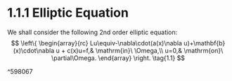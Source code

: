 # 1.1.1 Elliptic Equation
We shall consider the following 2nd order elliptic equation:
$$
\left\{
\begin{array}{rc}
Lu\equiv-\nabla\cdot(a(x)\nabla u)+\mathbf{b}(x)\cdot\nabla u + c(x)u=f,& \mathrm{in}\ \Omega,\\
u=0,& \mathrm{on}\ \partial\Omega.
\end{array}
\right. \tag{1.1}
$$

^598067

